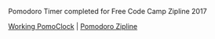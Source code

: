 Pomodoro Timer completed for Free Code Camp Zipline
2017

[Working PomoClock](http://www.mattstub.com/fcc-pomodoro) | [Pomodoro Zipline](https://www.freecodecamp.org/challenges/build-a-pomodoro-clock)
